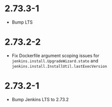 # 2.73.3-1

* Bump LTS

# 2.73.2-2

* Fix Dockerfile argument scoping issues for `jenkins.install.UpgradeWizard.state` and `jenkins.install.InstallUtil.lastExecVersion`

# 2.73.2-1

* Bump Jenkins LTS to 2.73.2